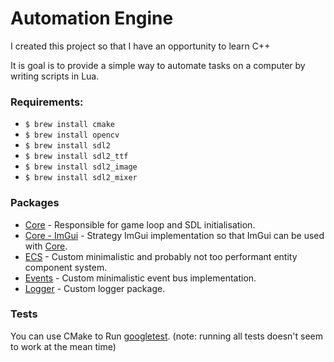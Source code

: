 # Automation Engine

I created this project so that I have an opportunity to learn C++

It is goal is to provide a simple way to automate tasks on a computer by writing scripts in Lua.

### Requirements:

- `$ brew install cmake`
- `$ brew install opencv`
- `$ brew install sdl2`
- `$ brew install sdl2_ttf`
- `$ brew install sdl2_image`
- `$ brew install sdl2_mixer`

### Packages

- [Core](src/packages/core) - Responsible for game loop and SDL initialisation.
- [Core - ImGui](src/packages/core-imgui) - Strategy ImGui implementation so that ImGui can be used
  with [Core](/src/packages/core).
- [ECS](src/packages/ecs) - Custom minimalistic and probably not too performant entity component system.
- [Events](src/packages/events) - Custom minimalistic event bus implementation.
- [Logger](src/packages/logger) - Custom logger package.

### Tests

You can use CMake to Run [googletest](https://github.com/google/googletest). (note: running all tests doesn't seem to work at the mean time)
